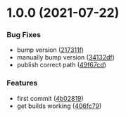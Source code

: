 # 1.0.0 (2021-07-22)


### Bug Fixes

* bump version ([217311f](https://github.com/simple-deck/e2e/commit/217311f682becbaa923bcfb74ba6002fdb4987c5))
* manually bump version ([34132df](https://github.com/simple-deck/e2e/commit/34132dff1251aed77e97ffb0aba0203865cc27a8))
* publish correct path ([49f67cd](https://github.com/simple-deck/e2e/commit/49f67cd18f66c839d6d4d4c73a25c8e50a4be8e3))


### Features

* first commit ([4b02819](https://github.com/simple-deck/e2e/commit/4b0281946f3b4da0fe7ad314b779f30b0db5d6cd))
* get builds working ([406fc79](https://github.com/simple-deck/e2e/commit/406fc795e1ba84a87a58cab6620b2902548e1a9f))
